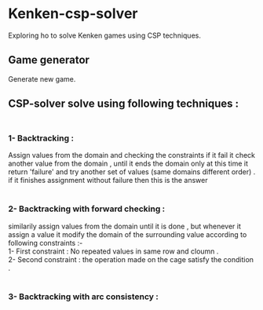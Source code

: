 # Kenken-csp-solver
Exploring ho to solve Kenken games using CSP techniques.<br>

## Game generator
Generate new game.<br>

## CSP-solver solve using following techniques : <br> <br>
### 1- Backtracking : <br>
Assign values from the domain and checking the constraints if it fail it check another value from the domain , until it ends the domain  only at this time it return 'failure' and try another set of values (same domains different order) . <br>
if it finishes assignment without failure then this is the answer <br> <br>
### 2- Backtracking with forward checking  : <br>
similarily assign values from the domain until it is done , but whenever it assign a value it modify the domain of the surrounding value according to following constraints :- <br>
1- First constraint : No repeated values in same row and cloumn . <br>
2- Second constraint : the operation made on the cage satisfy the condition . <br> <br>

### 3- Backtracking with arc consistency  : <br>
